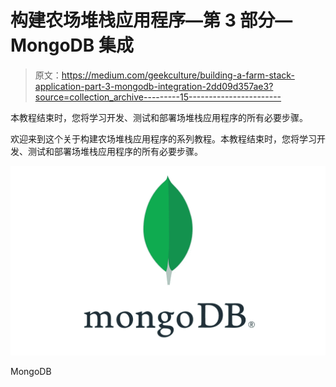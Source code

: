 # 构建农场堆栈应用程序—第 3 部分— MongoDB 集成

> 原文：<https://medium.com/geekculture/building-a-farm-stack-application-part-3-mongodb-integration-2dd09d357ae3?source=collection_archive---------15----------------------->

本教程结束时，您将学习开发、测试和部署场堆栈应用程序的所有必要步骤。

欢迎来到这个关于构建农场堆栈应用程序的系列教程。本教程结束时，您将学习开发、测试和部署场堆栈应用程序的所有必要步骤。

![](img/1f02193751e5475a4129792d4f0c69ac.png)

MongoDB
